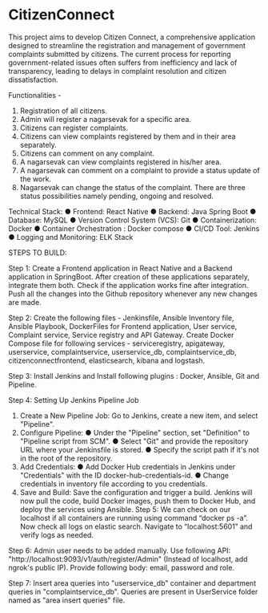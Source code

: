# CitizenConnect
This project aims to develop Citizen Connect, a comprehensive application designed to streamline the registration and management of government complaints submitted by citizens. The current process for reporting government-related issues often suffers from inefficiency and lack of transparency, leading to delays in complaint resolution and citizen dissatisfaction.

Functionalities -
  1. Registration of all citizens.
  2. Admin will register a nagarsevak for a specific area.
  3. Citizens can register complaints.
  4. Citizens can view complaints registered by them and in their area separately.
  5. Citizens can comment on any complaint.
  6. A nagarsevak can view complaints registered in his/her area.
  7. A nagarsevak can comment on a complaint to provide a status update of the
  work.
  8. Nagarsevak can change the status of the complaint. There are three status
  possibilities namely pending, ongoing and resolved.

Technical Stack:
  ● Frontend: React Native
  ● Backend: Java Spring Boot
  ● Database: MySQL
  ● Version Control System (VCS): Git
  ● Containerization: Docker
  ● Container Orchestration : Docker compose
  ● CI/CD Tool: Jenkins
  ● Logging and Monitoring: ELK Stack

STEPS TO BUILD:

Step 1: Create a Frontend application in React Native and a Backend application in SpringBoot. After creation of these applications separately, integrate them both. Check if the application works fine after integration. Push all the changes into the Github
repository whenever any new changes are made.

Step 2: Create the following files - Jenkinsfile, Ansible Inventory file, Ansible Playbook, DockerFiles for Frontend application, User service, Complaint service, Service registry and API Gateway. Create Docker Compose file for following services - serviceregistry, apigateway, userservice, complaintservice, userservice_db, complaintservice_db, citizenconnectfrontend, elasticsearch, kibana and logstash.

Step 3: Install Jenkins and Install following plugins : Docker, Ansible, Git and Pipeline.

Step 4: Setting Up Jenkins Pipeline Job
  1. Create a New Pipeline Job: Go to Jenkins, create a new item, and select
  "Pipeline".
  2. Configure Pipeline:
    ● Under the "Pipeline" section, set "Definition" to "Pipeline script from
    SCM".
    ● Select "Git" and provide the repository URL where your Jenkinsfile is
    stored.
    ● Specify the script path if it's not in the root of the repository.
  3. Add Credentials:
    ● Add Docker Hub credentials in Jenkins under "Credentials" with the
    ID docker-hub-credentials-id.
    ● Change credentials in inventory file according to you credentials.
  4. Save and Build: Save the configuration and trigger a build. Jenkins will now
  pull the code, build Docker images, push them to Docker Hub, and deploy
  the services using Ansible.
Step 5: We can check on our localhost if all containers are running using command “docker ps -a”. Now check all logs on elastic search. Navigate to “localhost:5601” and verify logs as needed.

Step 6: Admin user needs to be added manually. Use following API: "http://localhost:9093/v1/auth/register/Admin" (Instead of localhost, add ngrok's public IP). Provide following body: email, password and role.

Step 7: Insert area queries into "userservice_db" container and department queries in "complaintservice_db". Queries are present in UserService folder named as "area insert queries" file.
